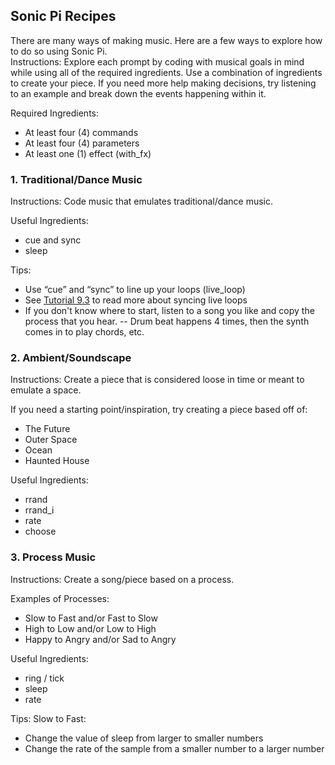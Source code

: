 ## Sonic Pi Recipes
There are many ways of making music. Here are a few ways to explore how to do so using Sonic Pi.</br>
Instructions: Explore each prompt by coding with musical goals in mind while using all of the required ingredients. Use a combination of ingredients to create your piece. If you need more help making decisions, try listening to an example and break down the events happening within it.

Required Ingredients:
- At least four (4) commands
- At least four (4) parameters
- At least one (1) effect (with_fx)

### 1. Traditional/Dance Music

Instructions: Code music that emulates traditional/dance music.

Useful Ingredients:
- cue and sync
- sleep

Tips:
- Use “cue” and “sync” to line up your loops (live_loop)
- See <a href="https://sonic-pi.net/tutorial.html#section-9-3">Tutorial 9.3</a> to read more about syncing live loops
- If you don't know where to start, listen to a song you like and copy the process that you hear. 
-- Drum beat happens 4 times, then the synth comes in to play chords, etc.

### 2. Ambient/Soundscape

Instructions: Create a piece that is considered loose in time or meant to emulate a space.

If you need a starting point/inspiration, try creating a piece based off of:
- The Future
- Outer Space
- Ocean
- Haunted House

Useful Ingredients:
- rrand
- rrand_i
- rate
- choose

### 3. Process Music 

Instructions: Create a song/piece based on a process.

Examples of Processes:
- Slow to Fast and/or Fast to Slow
- High to Low and/or Low to High
- Happy to Angry and/or Sad to Angry

Useful Ingredients:
- ring / tick
- sleep
- rate

Tips:
Slow to Fast:
- Change the value of sleep from larger to smaller numbers
- Change the rate of the sample from a smaller number to a larger number

